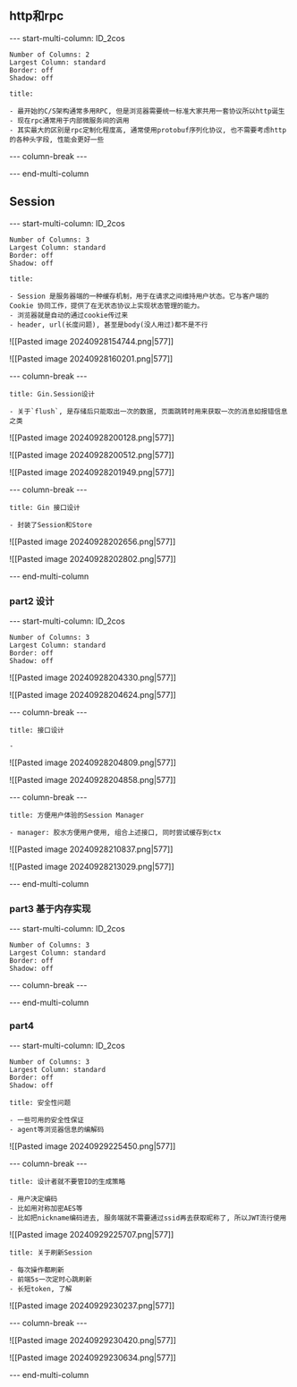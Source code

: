 ## http和rpc
--- start-multi-column: ID_2cos
```column-settings
Number of Columns: 2
Largest Column: standard
Border: off
Shadow: off
```

~~~ad-primary
title:  

- 最开始的C/S架构通常多用RPC, 但是浏览器需要统一标准大家共用一套协议所以http诞生
- 现在rpc通常用于内部微服务间的调用
- 其实最大的区别是rpc定制化程度高, 通常使用protobuf序列化协议, 也不需要考虑http的各种头字段, 性能会更好一些
~~~

--- column-break ---



--- end-multi-column

## Session

--- start-multi-column: ID_2cos
```column-settings
Number of Columns: 3
Largest Column: standard
Border: off
Shadow: off
```

~~~ad-one
title:  

- Session 是服务器端的一种缓存机制，用于在请求之间维持用户状态。它与客户端的 Cookie 协同工作，提供了在无状态协议上实现状态管理的能力。
- 浏览器就是自动的通过cookie传过来
- header, url(长度问题), 甚至是body(没人用过)都不是不行
~~~
![[Pasted image 20240928154744.png|577]]

![[Pasted image 20240928160201.png|577]]

--- column-break ---

~~~ad-two
title: Gin.Session设计

- 关于`flush`, 是存储后只能取出一次的数据, 页面跳转时用来获取一次的消息如报错信息之类
~~~
![[Pasted image 20240928200128.png|577]]

![[Pasted image 20240928200512.png|577]]

![[Pasted image 20240928201949.png|577]]

--- column-break ---

~~~ad-three
title: Gin 接口设计

- 封装了Session和Store
~~~
![[Pasted image 20240928202656.png|577]]

![[Pasted image 20240928202802.png|577]]

--- end-multi-column
### part2 设计
--- start-multi-column: ID_2cos
```column-settings
Number of Columns: 3
Largest Column: standard
Border: off
Shadow: off
```

![[Pasted image 20240928204330.png|577]]

![[Pasted image 20240928204624.png|577]]

--- column-break ---

~~~ad-two
title: 接口设计

- 
~~~
![[Pasted image 20240928204809.png|577]]

![[Pasted image 20240928204858.png|577]]

--- column-break ---

~~~ad-three
title: 方便用户体验的Session Manager

- manager: 胶水方便用户使用, 组合上述接口, 同时尝试缓存到ctx
~~~
![[Pasted image 20240928210837.png|577]]

![[Pasted image 20240928213029.png|577]]

--- end-multi-column
### part3 基于内存实现
--- start-multi-column: ID_2cos
```column-settings
Number of Columns: 3
Largest Column: standard
Border: off
Shadow: off
```



--- column-break ---



--- end-multi-column
### part4
--- start-multi-column: ID_2cos
```column-settings
Number of Columns: 3
Largest Column: standard
Border: off
Shadow: off
```

~~~ad-one
title: 安全性问题

- 一些可用的安全性保证
- agent等浏览器信息的编解码
~~~
![[Pasted image 20240929225450.png|577]]

--- column-break ---

~~~ad-two
title: 设计者就不要管ID的生成策略

- 用户决定编码
- 比如用对称加密AES等
- 比如把nickname编码进去, 服务端就不需要通过ssid再去获取昵称了, 所以JWT流行使用
~~~
![[Pasted image 20240929225707.png|577]]

~~~ad-three
title: 关于刷新Session

- 每次操作都刷新
- 前端5s一次定时心跳刷新
- 长短token, 了解
~~~
![[Pasted image 20240929230237.png|577]]

--- column-break ---

![[Pasted image 20240929230420.png|577]]

![[Pasted image 20240929230634.png|577]]

--- end-multi-column
